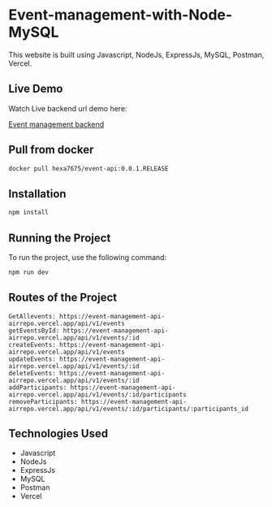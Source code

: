 # Event-management-with-Node-MySQL

This website is built using Javascript, NodeJs, ExpressJs, MySQL, Postman, Vercel.

## Live Demo

Watch Live backend url demo here:

<a href="https://event-management-api-airrepo.vercel.app/">Event management backend</a>

## Pull from docker

```bash
docker pull hexa7675/event-api:0.0.1.RELEASE
```


## Installation

```bash
npm install
```

## Running the Project

To run the project, use the following command:

```bash
npm run dev
```

## Routes of the Project

```Routes
GetAllevents: https://event-management-api-airrepo.vercel.app/api/v1/events
getEventsById: https://event-management-api-airrepo.vercel.app/api/v1/events/:id
createEvents: https://event-management-api-airrepo.vercel.app/api/v1/events
updateEvents: https://event-management-api-airrepo.vercel.app/api/v1/events/:id
deleteEvents: https://event-management-api-airrepo.vercel.app/api/v1/events/:id
addParticipants: https://event-management-api-airrepo.vercel.app/api/v1/events/:id/participants
removeParticipants: https://event-management-api-airrepo.vercel.app/api/v1/events/:id/participants/:participants_id
```

## Technologies Used
- Javascript
- NodeJs
- ExpressJs
- MySQL
- Postman
- Vercel

